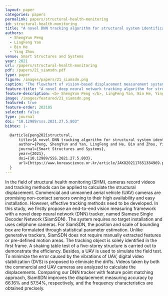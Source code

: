 ```yaml
---
layout: paper
categories: papers
permalink: papers/structural-health-monitoring
id: structural-health-monitoring
title: "A novel DNN tracking algorithm for structural system identification"
authors:
  - ShengYun Peng
  - LingFeng Yan
  - Bin He
  - Ying Zhou
venue: Smart Structures and Systems
year: 2021
url: /papers/structural-health-monitoring
pdf: /papers/21_siamsdn.pdf
type: paper
figure: /images/papers/21_siamsdn.png
caption: "The flowchart of vision-based displacement measurement system. Original videos are taken by (a) commercial cameras and (b) UAVs. UAV videos are stabilized to eliminate the vibrations of UAV itself. Then, (c) video frames need to rectify lens distortions through (d) camera calibration. Camera parameters and (e) world coordinate systems are also established. Raw video images are sent to our firstly proposed (f) DNN tracking network: SiamSDN. Finally, we transform the (g) displacement time histories from pixel level to metric system."
feature-title: "A novel deep neural network tracking algorithm for structural system identification"
feature-description: <b> ShengYun Peng </b>, LingFeng Yan, Bin He, Ying Zhou
image: /images/featured/21_siamsdn.png
featured: true
feature-order: 202105
selected: false
type: journal
doi: "10.12989/sss.2021.27.5.803"
bibtex: |-

  @article{peng2021structural,
      title={A novel DNN tracking algorithm for structural system identification},
      author={Peng, ShengYun and Yan, LingFeng and He, Bin and Zhou, Ying},
      journal={Smart Structures and Systems},
      year={2021},
      doi={10.12989/SSS.2021.27.5.803},
      url={https://www.koreascience.or.kr/article/JAKO202117651384969.page}
  }
---
```


In the field of structural health monitoring (SHM), cameras record videos and tracking methods can be applied to calculate the structural displacement. Commercial and unmanned aerial vehicle (UAV) cameras are promising non-contact sensors owning to their high availability and easy installation. However, effective tracking methods need to be developed. In this study, we firstly propose an end-to-end vision measuring framework with a novel deep neural network (DNN) tracker, named Siamese Single Decoder Network (SiamSDN). The system requires no target installation and uses cellphone cameras. For SiamSDN, the position and scale of bounding box are formulated through statistical parameter estimation. Unlike generative trackers, SiamSDN does not require manually extracted features or pre-defined motion areas. The tracking object is solely identified in the first frame. A shaking table test of a five-storey structure is carried out to demonstrate the efficiency. Besides, a UAV is used to simulate the field test. To minimize the error caused by the vibrations of UAV, digital video stabilization (DVS) is proposed to eliminate the drifts. Videos taken by both the commercial and UAV cameras are analyzed to calculate the displacements. Comparing our DNN tracker with feature point matching approach, SiamSDN improves the displacement measuring accuracy by 66.16% and 57.54%, respectively, and the frequency characteristics are obtained precisely.
